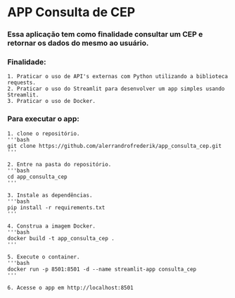 # APP Consulta de CEP

### Essa aplicação tem como finalidade consultar um CEP e retornar os dados do mesmo ao usuário.

### Finalidade:
    1. Praticar o uso de API's externas com Python utilizando a biblioteca requests.
    2. Praticar o uso do Streamlit para desenvolver um app simples usando Streamlit.
    3. Praticar o uso de Docker.

### Para executar o app:
    1. clone o repositório.
    '''bash
    git clone https://github.com/alerrandrofrederik/app_consulta_cep.git
    '''

    2. Entre na pasta do repositório.
    '''bash
    cd app_consulta_cep
    '''

    3. Instale as dependências.
    '''bash
    pip install -r requirements.txt
    '''

    4. Construa a imagem Docker.
    '''bash
    docker build -t app_consulta_cep .
    '''

    5. Execute o container.
    '''bash
    docker run -p 8501:8501 -d --name streamlit-app consulta_cep
    '''
    
    6. Acesse o app em http://localhost:8501